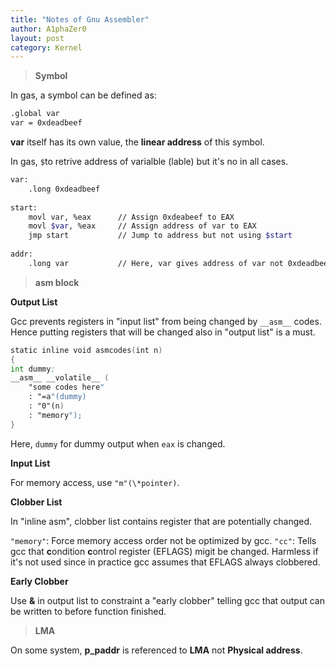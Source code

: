 ```yaml
---
title: "Notes of Gnu Assembler"
author: A1phaZer0
layout: post
category: Kernel
---
```


> **Symbol**

In gas, a symbol can be defined as:

```bash
.global var
var = 0xdeadbeef
```
**var** itself has its own value, the **linear address** of this symbol.

In gas, `$`to retrive address of varialble (lable) but it's no in all cases.

```bash
var:
    .long 0xdeadbeef
    
start:
    movl var, %eax      // Assign 0xdeabeef to EAX
    movl $var, %eax     // Assign address of var to EAX
    jmp start           // Jump to address but not using $start
    
addr:
    .long var           // Here, var gives address of var not 0xdeadbeef
```

<!--more-->

> **asm block**

**Output List**

Gcc prevents registers in "input list" from being changed by `__asm__` codes. Hence putting registers that will be changed also in "output list" is a must.

```asm
static inline void asmcodes(int n) 
{ 
int dummy;
__asm__ __volatile__ (
    "some codes here"
    : "=a"(dummy)
    : "0"(n)
    : "memory");
}
```
Here, `dummy` for dummy output when `eax` is changed.

**Input List**

For memory access, use `"m"(\*pointer)`.

**Clobber List**

In "inline asm", clobber list contains register that are potentially changed.

`"memory"`: Force memory access order not be optimized by gcc.
`"cc"`: Tells gcc that **c**ondition **c**ontrol register (EFLAGS) migit be changed. Harmless if it's not used since in practice gcc assumes that EFLAGS always clobbered.

**Early Clobber**

Use **&** in output list to constraint a "early clobber" telling gcc that output can be written to before function finished.

> **LMA**

On some system, **p_paddr** is referenced to **LMA** not **Physical address**.
